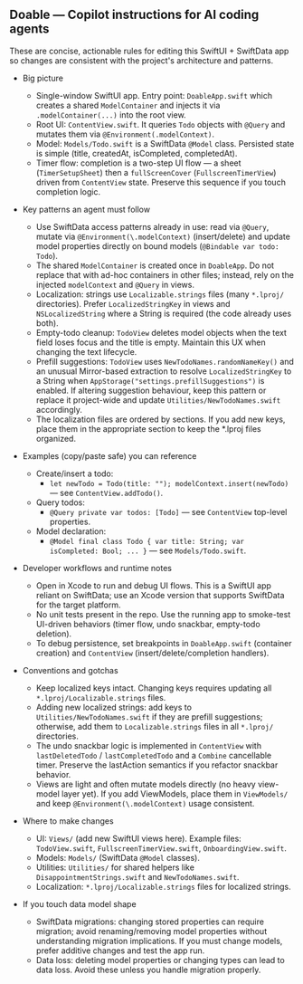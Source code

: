 ## Doable — Copilot instructions for AI coding agents

These are concise, actionable rules for editing this SwiftUI + SwiftData app so changes are consistent with the project's architecture and patterns.

- Big picture

  - Single-window SwiftUI app. Entry point: `DoableApp.swift` which creates a shared `ModelContainer` and injects it via `.modelContainer(...)` into the root view.
  - Root UI: `ContentView.swift`. It queries `Todo` objects with `@Query` and mutates them via `@Environment(.modelContext)`.
  - Model: `Models/Todo.swift` is a SwiftData `@Model` class. Persisted state is simple (title, createdAt, isCompleted, completedAt).
  - Timer flow: completion is a two-step UI flow — a sheet (`TimerSetupSheet`) then a `fullScreenCover` (`FullscreenTimerView`) driven from `ContentView` state. Preserve this sequence if you touch completion logic.

- Key patterns an agent must follow

  - Use SwiftData access patterns already in use: read via `@Query`, mutate via `@Environment(\.modelContext)` (insert/delete) and update model properties directly on bound models (`@Bindable var todo: Todo`).
  - The shared `ModelContainer` is created once in `DoableApp`. Do not replace that with ad-hoc containers in other files; instead, rely on the injected `modelContext` and `@Query` in views.
  - Localization: strings use `Localizable.strings` files (many `*.lproj/` directories). Prefer `LocalizedStringKey` in views and `NSLocalizedString` where a String is required (the code already uses both).
  - Empty-todo cleanup: `TodoView` deletes model objects when the text field loses focus and the title is empty. Maintain this UX when changing the text lifecycle.
  - Prefill suggestions: `TodoView` uses `NewTodoNames.randomNameKey()` and an unusual Mirror-based extraction to resolve `LocalizedStringKey` to a String when `AppStorage("settings.prefillSuggestions")` is enabled. If altering suggestion behaviour, keep this pattern or replace it project-wide and update `Utilities/NewTodoNames.swift` accordingly.
  - The localization files are ordered by sections. If you add new keys, place them in the appropriate section to keep the *.lproj files organized.

- Examples (copy/paste safe) you can reference

  - Create/insert a todo:
    - `let newTodo = Todo(title: ""); modelContext.insert(newTodo)` — see `ContentView.addTodo()`.
  - Query todos:
    - `@Query private var todos: [Todo]` — see `ContentView` top-level properties.
  - Model declaration:
    - `@Model final class Todo { var title: String; var isCompleted: Bool; ... }` — see `Models/Todo.swift`.

- Developer workflows and runtime notes

  - Open in Xcode to run and debug UI flows. This is a SwiftUI app reliant on SwiftData; use an Xcode version that supports SwiftData for the target platform.
  - No unit tests present in the repo. Use the running app to smoke-test UI-driven behaviors (timer flow, undo snackbar, empty-todo deletion).
  - To debug persistence, set breakpoints in `DoableApp.swift` (container creation) and `ContentView` (insert/delete/completion handlers).

- Conventions and gotchas

  - Keep localized keys intact. Changing keys requires updating all `*.lproj/Localizable.strings` files.
  - Adding new localized strings: add keys to `Utilities/NewTodoNames.swift` if they are prefill suggestions; otherwise, add them to `Localizable.strings` files in all `*.lproj/` directories.
  - The undo snackbar logic is implemented in `ContentView` with `lastDeletedTodo` / `lastCompletedTodo` and a `Combine` cancellable timer. Preserve the lastAction semantics if you refactor snackbar behavior.
  - Views are light and often mutate models directly (no heavy view-model layer yet). If you add ViewModels, place them in `ViewModels/` and keep `@Environment(\.modelContext)` usage consistent.

- Where to make changes

  - UI: `Views/` (add new SwiftUI views here). Example files: `TodoView.swift`, `FullscreenTimerView.swift`, `OnboardingView.swift`.
  - Models: `Models/` (SwiftData `@Model` classes).
  - Utilities: `Utilities/` for shared helpers like `DisappointmentStrings.swift` and `NewTodoNames.swift`.
  - Localization: `*.lproj/Localizable.strings` files for localized strings.

- If you touch data model shape
  - SwiftData migrations: changing stored properties can require migration; avoid renaming/removing model properties without understanding migration implications. If you must change models, prefer additive changes and test the app run.
  - Data loss: deleting model properties or changing types can lead to data loss. Avoid these unless you handle migration properly.